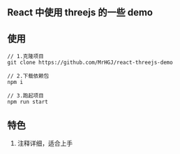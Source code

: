 ## React 中使用 threejs 的一些 demo

## 使用

```
// 1.克隆项目
git clone https://github.com/MrHGJ/react-threejs-demo

// 2.下载依赖包
npm i

// 3.跑起项目
npm run start
```

## 特色

1. 注释详细，适合上手
